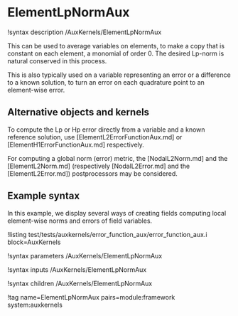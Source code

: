 # ElementLpNormAux

!syntax description /AuxKernels/ElementLpNormAux

This can be used to average variables on elements, to make a copy that is constant on each
element, a monomial of order 0. The desired Lp-norm is natural conserved in this process.

This is also typically used on a variable representing an error or a difference to a known
solution, to turn an error on each quadrature point to an element-wise error.

## Alternative objects and kernels

To compute the Lp or Hp error directly from a variable and a known reference solution, use
[ElementL2ErrorFunctionAux.md] or [ElementH1ErrorFunctionAux.md] respectively.

For computing a global norm (error) metric, the [NodalL2Norm.md] and the [ElementL2Norm.md]
(respectively [NodalL2Error.md] and the [ElementL2Error.md]) postprocessors may be considered.

## Example syntax

In this example, we display several ways of creating fields computing local element-wise
norms and errors of field variables.

!listing test/tests/auxkernels/error_function_aux/error_function_aux.i block=AuxKernels

!syntax parameters /AuxKernels/ElementLpNormAux

!syntax inputs /AuxKernels/ElementLpNormAux

!syntax children /AuxKernels/ElementLpNormAux

!tag name=ElementLpNormAux pairs=module:framework system:auxkernels
